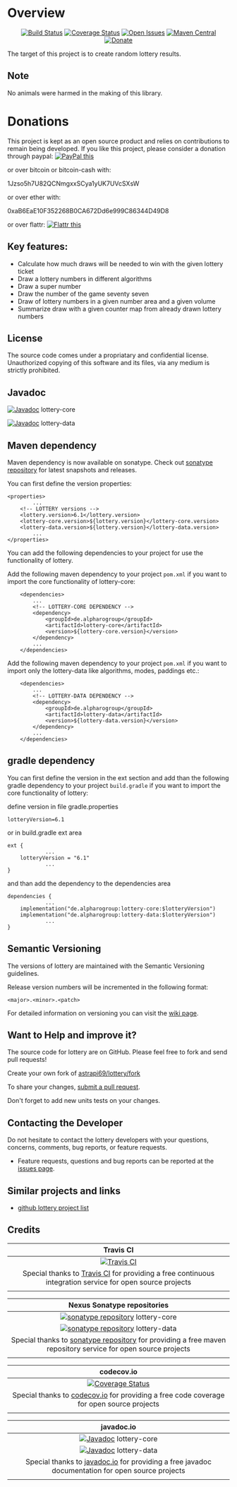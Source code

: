 # Overview

<div style="text-align: center">

[![Build Status](https://travis-ci.org/astrapi69/lottery.svg?branch=develop)](https://travis-ci.org/astrapi69/lottery)
[![Coverage Status](https://codecov.io/gh/astrapi69/lottery/branch/develop/graph/badge.svg)](https://codecov.io/gh/astrapi69/lottery)
[![Open Issues](https://img.shields.io/github/issues/astrapi69/lottery.svg?style=flat)](https://github.com/astrapi69/lottery/issues) 
[![Maven Central](https://maven-badges.herokuapp.com/maven-central/de.alpharogroup/lottery/badge.svg)](https://maven-badges.herokuapp.com/maven-central/de.alpharogroup/lottery)
[![Donate](https://img.shields.io/badge/donate-❤-ff2244.svg)](https://www.paypal.com/cgi-bin/webscr?cmd=_s-xclick&hosted_button_id=GVBTWLRAZ7HB8)

</div>

The target of this project is to create random lottery results. 

## Note

No animals were harmed in the making of this library.

# Donations

This project is kept as an open source product and relies on contributions to remain being developed. 
If you like this project, please consider a donation through paypal: <a href="https://www.paypal.com/cgi-bin/webscr?cmd=_s-xclick&hosted_button_id=GVBTWLRAZ7HB8" target="_blank">
<img src="https://www.paypalobjects.com/en_US/GB/i/btn/btn_donateCC_LG.gif" alt="PayPal this" title="PayPal – The safer, easier way to pay online!" border="0" />
</a>

or over bitcoin or bitcoin-cash with:

1Jzso5h7U82QCNmgxxSCya1yUK7UVcSXsW

or over ether with:

0xaB6EaE10F352268B0CA672Dd6e999C86344D49D8

or over flattr: <a href="http://flattr.com/thing/4152938/astrapi69lottery-on-GitHub" target="_blank">
<img src="http://api.flattr.com/button/flattr-badge-large.png" alt="Flattr this" title="Flattr this" border="0" />
</a>

## Key features:

* Calculate how much draws will be needed to win with the given lottery ticket
* Draw a lottery numbers in different algorithms
* Draw a super number
* Draw the number of the game seventy seven
* Draw of lottery numbers in a given number area and a given volume
* Summarize draw with a given counter map from already drawn lottery numbers
 
## License

The source code comes under a propriatary and confidential license. Unauthorized copying of this software and its files, via any medium is strictly prohibited.

## Javadoc

[![Javadoc](http://www.javadoc.io/badge/de.alpharogroup/lottery-core.svg)](http://www.javadoc.io/doc/de.alpharogroup/lottery-core) lottery-core

[![Javadoc](http://www.javadoc.io/badge/de.alpharogroup/lottery-data.svg)](http://www.javadoc.io/doc/de.alpharogroup/lottery-data) lottery-data

## Maven dependency

Maven dependency is now available on sonatype.
Check out [sonatype repository](https://oss.sonatype.org/index.html#nexus-search;quick~lottery) for latest snapshots and releases.

You can first define the version properties:

	<properties>
			...
		<!-- LOTTERY versions -->
		<lottery.version>6.1</lottery.version>
		<lottery-core.version>${lottery.version}</lottery-core.version>
		<lottery-data.version>${lottery.version}</lottery-data.version>
			...
	</properties>
	
You can add the following dependencies to your project for use the functionality of lottery.

Add the following maven dependency to your project `pom.xml` if you want to import the core functionality of lottery-core:

		<dependencies>
			...
			<!-- LOTTERY-CORE DEPENDENCY -->
			<dependency>
				<groupId>de.alpharogroup</groupId>
				<artifactId>lottery-core</artifactId>
				<version>${lottery-core.version}</version>
			</dependency>
			...
		</dependencies>

Add the following maven dependency to your project `pom.xml` if you want to import only the lottery-data like algorithms, modes, paddings etc.:

		<dependencies>
			...
			<!-- LOTTERY-DATA DEPENDENCY -->
			<dependency>
				<groupId>de.alpharogroup</groupId>
				<artifactId>lottery-data</artifactId>
				<version>${lottery-data.version}</version>
			</dependency>
			...
		</dependencies>
	
			
## gradle dependency

You can first define the version in the ext section and add than the following gradle dependency to 
your project `build.gradle` if you want to import the core functionality of lottery:


define version in file gradle.properties
```
lotteryVersion=6.1
```

or in build.gradle ext area

```
ext {
			...
    lotteryVersion = "6.1"
			...
}
```

and than add the dependency to the dependencies area

```
dependencies {
			...
    implementation("de.alpharogroup:lottery-core:$lotteryVersion")
    implementation("de.alpharogroup:lottery-data:$lotteryVersion")
			...
}
```

## Semantic Versioning

The versions of lottery are maintained with the Semantic Versioning guidelines.

Release version numbers will be incremented in the following format:

`<major>.<minor>.<patch>`

For detailed information on versioning you can visit the [wiki page](https://github.com/lightblueseas/mvn-parent-projects/wiki/Semantic-Versioning).

## Want to Help and improve it? ###

The source code for lottery are on GitHub. Please feel free to fork and send pull requests!

Create your own fork of [astrapi69/lottery/fork](https://github.com/astrapi69/lottery/fork)

To share your changes, [submit a pull request](https://github.com/astrapi69/lottery/pull/new/develop).

Don't forget to add new units tests on your changes.

## Contacting the Developer

Do not hesitate to contact the lottery developers with your questions, concerns, comments, bug reports, or feature requests.
- Feature requests, questions and bug reports can be reported at the [issues page](https://github.com/astrapi69/lottery/issues).

## Similar projects and links

* [github lottery project list](https://github.com/topics/lottery?o=desc&s=updated)

## Credits

|**Travis CI**|
|     :---:      |
|[![Travis CI](https://travis-ci.com/images/logos/TravisCI-Full-Color.png)](https://coveralls.io/github/astrapi69/lottery?branch=master)|
|Special thanks to [Travis CI](https://travis-ci.org) for providing a free continuous integration service for open source projects|
|     <img width=1000/>     |

|**Nexus Sonatype repositories**|
|     :---:      |
|[![sonatype repository](https://img.shields.io/nexus/r/https/oss.sonatype.org/de.alpharogroup/lottery-core.svg?style=for-the-badge)](https://oss.sonatype.org/index.html#nexus-search;gav~de.alpharogroup~lottery-core~~~) lottery-core|
|[![sonatype repository](https://img.shields.io/nexus/r/https/oss.sonatype.org/de.alpharogroup/lottery-data.svg?style=for-the-badge)](https://oss.sonatype.org/index.html#nexus-search;gav~de.alpharogroup~lottery-data~~~) lottery-data|
|Special thanks to [sonatype repository](https://www.sonatype.com) for providing a free maven repository service for open source projects|
|     <img width=1000/>     |

|**codecov.io**|
|     :---:      |
|[![Coverage Status](https://codecov.io/gh/astrapi69/lottery/branch/develop/graph/badge.svg)](https://codecov.io/gh/astrapi69/lottery)|
|Special thanks to [codecov.io](https://codecov.io) for providing a free code coverage for open source projects|
|     <img width=1000/>     |

|**javadoc.io**|
|     :---:      |
|[![Javadoc](http://www.javadoc.io/badge/de.alpharogroup/lottery-core.svg)](http://www.javadoc.io/doc/de.alpharogroup/lottery-core) lottery-core|
|[![Javadoc](http://www.javadoc.io/badge/de.alpharogroup/lottery-data.svg)](http://www.javadoc.io/doc/de.alpharogroup/lottery-data) lottery-data|
|Special thanks to [javadoc.io](http://www.javadoc.io) for providing a free javadoc documentation for open source projects|
|     <img width=1000/>     |
